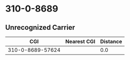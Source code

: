 # 310-0-8689
## Unrecognized Carrier


| CGI | Nearest CGI | Distance |
|-----|-------------|----------|
| 310-0-8689-57624 |  | 0.0 |
